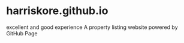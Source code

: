 # harriskore.github.io
excellent and good experience A property listing website powered by GitHub Page
